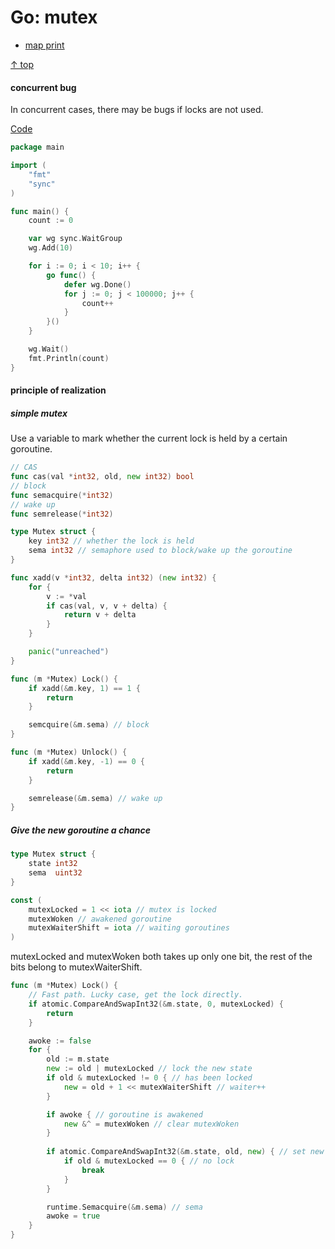 # Go: mutex

- [map print](#map-print)

[↑ top](#go-map)


#### concurrent bug
In concurrent cases, there may be bugs if locks are not used.

[Code](https://go.dev/play/p/0_ekQwdAFeN)

```go
package main

import (
	"fmt"
	"sync"
)

func main() {
	count := 0

	var wg sync.WaitGroup
	wg.Add(10)

	for i := 0; i < 10; i++ {
		go func() {
			defer wg.Done()
			for j := 0; j < 100000; j++ {
				count++
			}
		}()
	}

	wg.Wait()
	fmt.Println(count)
}
```

#### principle of realization

##### simple mutex
Use a variable to mark whether the current lock is held by a certain goroutine.

```go
// CAS
func cas(val *int32, old, new int32) bool
// block
func semacquire(*int32)
// wake up
func semrelease(*int32)

type Mutex struct {
	key int32 // whether the lock is held
	sema int32 // semaphore used to block/wake up the goroutine 
}

func xadd(v *int32, delta int32) (new int32) {
	for {
		v := *val
		if cas(val, v, v + delta) {
			return v + delta
		}
	}

	panic("unreached")
}

func (m *Mutex) Lock() {
	if xadd(&m.key, 1) == 1 {
		return
	}

	semcquire(&m.sema) // block
}

func (m *Mutex) Unlock() {
	if xadd(&m.key, -1) == 0 {
		return
	}

	semrelease(&m.sema) // wake up
}
```

##### Give the new goroutine a chance
```go
type Mutex struct {
    state int32
    sema  uint32
}

const (
    mutexLocked = 1 << iota // mutex is locked
    mutexWoken // awakened goroutine
    mutexWaiterShift = iota // waiting goroutines
)
```
mutexLocked and mutexWoken both takes up only one bit, the rest of the bits belong to mutexWaiterShift.

```go
func (m *Mutex) Lock() {
    // Fast path. Lucky case, get the lock directly.
    if atomic.CompareAndSwapInt32(&m.state, 0, mutexLocked) {
        return
    }

    awoke := false
    for {
        old := m.state
        new := old | mutexLocked // lock the new state
        if old & mutexLocked != 0 { // has been locked
            new = old + 1 << mutexWaiterShift // waiter++
        }

        if awoke { // goroutine is awakened
            new &^ = mutexWoken // clear mutexWoken
        }
        
        if atomic.CompareAndSwapInt32(&m.state, old, new) { // set new state
            if old & mutexLocked == 0 { // no lock
                break
            }
        }

        runtime.Semacquire(&m.sema) // sema
        awoke = true
    }
}
```


    
